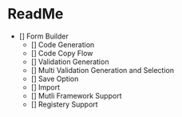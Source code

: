 # ReadMe 


- [] Form Builder
  - [] Code Generation
  - [] Code Copy Flow
  - [] Validation Generation
  - [] Multi Validation Generation and Selection
  - [] Save Option
  - [] Import
  - [] Mutli Framework Support
  - [] Registery Support
